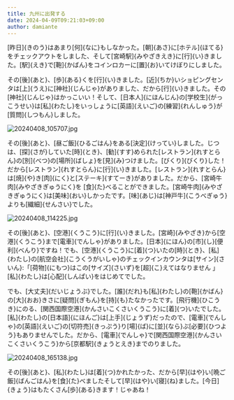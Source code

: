 ```yaml
---
title: 九州に出発する
date: 2024-04-09T09:21:03+09:00
author: damiante
---
```

[昨日]{きのう}はあまり[何]{なに}もしなかった。[朝]{あさ}に[ホテル]{ほてる}をチェックアウトをしました、そして[宮崎駅]{みやざきえき}に[行]{い}きました。[駅]{えき}で[鞄]{かばん}をコインロカーに[置]{お}いてけぼりにしました。

その[後]{あと}、[歩]{ある}くを[行]{い}きました。[近]{ちか}いショピングセンタは[上]{うえ}に[神社]{じんじゃ}がありました、だから[行]{い}きました。その[神社]{じんじゃ}はかっこいい！そして、[日本人]{にほんじん}の[学校生]{がっこうせい}は[私]{わたし}をいっしょうに[英語]{えいご}の[練習]{れんしゅう}が[質問]{しつもん}しました。

![20240408_105707.jpg](https://github.com/devhou-se/www-jp/assets/12438044/1a58fe29-9c18-41ff-9d1a-52a9d4bfe466)

その[後]{あと}、[昼ご飯]{ひるごはん}をある[決定]{けってい}しました。じつは、[探]{さが}していた[時]{とき}、[勧]{すす}められた[レストラン]{れすとらん}の[別]{べつ}の[場所]{ばしょ}を[見]{み}つけました。[びくり]{びくり}した！だから[レストラン]{れすとらん}に[行]{い}きました。[レストラン]{れすとらん}は[焼]{や}き[肉]{にく}と[ステーキ]{すてーき}がありました。だから、[宮崎牛肉]{みやざきぎゅうにく}を [食]{た}べることができました。[宮崎牛肉]{みやざきぎゅうにく}は[美味]{おい}しかったです。[味]{あじ}は[神戸牛]{こうべぎゅう}よりも[繊細]{せんさい}でした。

![20240408_114225.jpg](https://github.com/devhou-se/www-jp/assets/12438044/531438b1-7ac7-42df-b0b6-0103b760dba2)

その[後]{あと}、[空港]{くうこう}に[行]{い}きました。[宮崎]{みやざき}から[空港]{くうこう}まで[電車]{でんしゃ}がありました。[日本]{にほん}の[市]{し}[便利]{べんり}ですね！でも、[空港]{くうこう}に[着]{つ}いたの[時]{とき}、[私]{わたし}の[航空会社]{こうくうがいしゃ}のチェックインカウンタは[サイン]{さいん}:「[荷物]{にもつ}はこの[サイズ]{さいず}を[超]{こ}えてはなりません 」[私]{わたし}は[心配]{しんぱい}をはじめてでした。

でも、[大丈夫]{だいじょうぶ}でした。[誰]{だれ}も[私]{わたし}の[鞄]{かばん}の[大]{おお}きさに[疑問]{ぎもん}を[持]{も}たなかったです。[飛行機]{ひこうき}にのる、[関西国際空港]{かんさいこくさいくうこう}に[着]{つ}いたでした。[私]{わたし}の[日本語]{にほんご}は[上手]{じょうず}だったので、[電車]{でんしゃ}の[英語]{えいご}の[切符売]{きっぷう}り[場]{ば}に[並]{なら}ぶ[必要]{ひつよう}もありませんでした。だから、[電車]{でんしゃ}で[関西国際空港]{かんさいこくさいくうこう}から[京都駅]{きょうとえき}までのりました。

![20240408_165138.jpg](https://github.com/devhou-se/www-jp/assets/12438044/cd321a11-0e7f-441f-a918-5555486a3e43)

その[後]{あと}、[私]{わたし}は[着]{つ}かれたかった、だから[早]{はや}い[晩ご飯]{ばんごはん}を[食]{た}べましたそして[早]{はや}い[寝]{ね}ました。[今日]{きょう}はもたくさん[歩]{ある}きます！じゃあね！